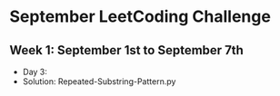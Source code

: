 # September LeetCoding Challenge

## Week 1: September 1st to September 7th

- Day 3:
 - Solution: Repeated-Substring-Pattern.py
